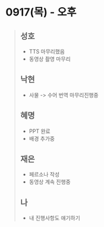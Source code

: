# 0917(목) - 오후

> ## 성호
>
> - TTS 마무리했음
> - 동영상 촬영 마무리
>
> ## 낙현
>
> - 사물 -> 수어 번역 마무리진행중
>
> ## 혜명
>
> - PPT 완료
> - 배경 추가중
>
> ## 재은
>
> - 페르소나 작성
> - 동영상 계속 진행중
>
> ## 나
>
> - 내 진행사항도 얘기하기